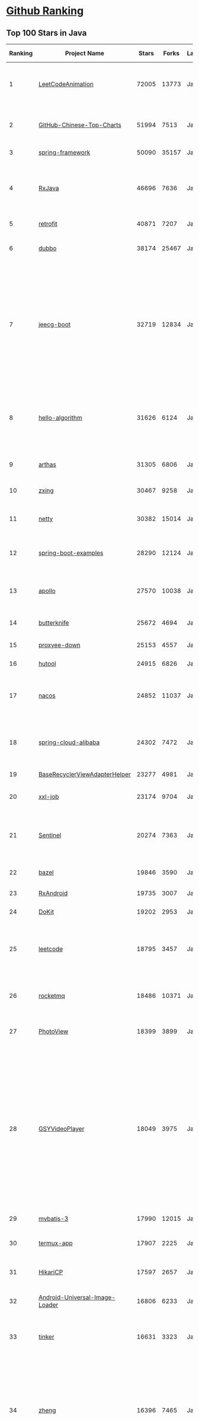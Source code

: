 [Github Ranking](../README.md)
==========

## Top 100 Stars in Java

| Ranking | Project Name | Stars | Forks | Language | Open Issues | Description | Last Commit |
| ------- | ------------ | ----- | ----- | -------- | ----------- | ----------- | ----------- |
| 1 | [LeetCodeAnimation](https://github.com/MisterBooo/LeetCodeAnimation) | 72005 | 13773 | Java | 16 | Demonstrate all the questions on LeetCode in the form of animation.（用动画的形式呈现解LeetCode题目的思路） | 2022-03-06T09:10:42Z |
| 2 | [GitHub-Chinese-Top-Charts](https://github.com/GrowingGit/GitHub-Chinese-Top-Charts) | 51994 | 7513 | Java | 92 | :cn: GitHub中文排行榜，各语言分设「软件 \| 资料」榜单，精准定位中文好项目。各取所需，高效学习。 | 2022-12-01T01:23:17Z |
| 3 | [spring-framework](https://github.com/spring-projects/spring-framework) | 50090 | 35157 | Java | 1270 | Spring Framework | 2022-12-09T09:10:09Z |
| 4 | [RxJava](https://github.com/ReactiveX/RxJava) | 46696 | 7636 | Java | 13 | RxJava – Reactive Extensions for the JVM – a library for composing asynchronous and event-based programs using observable sequences for the Java VM. | 2022-12-09T07:00:25Z |
| 5 | [retrofit](https://github.com/square/retrofit) | 40871 | 7207 | Java | 140 | A type-safe HTTP client for Android and the JVM | 2022-11-30T05:03:08Z |
| 6 | [dubbo](https://github.com/apache/dubbo) | 38174 | 25467 | Java | 510 | Apache Dubbo is a high-performance, java based, open source RPC framework. | 2022-12-09T08:49:47Z |
| 7 | [jeecg-boot](https://github.com/jeecgboot/jeecg-boot) | 32719 | 12834 | Java | 39 | ⭐️「企业级低代码平台」前后端分离架构SpringBoot 2.x，SpringCloud，Ant Design&Vue，Mybatis，Shiro，JWT。强大的代码生成器让前后端代码一键生成，无需写任何代码! 引领新的开发模式OnlineCoding->代码生成->手工MERGE，帮助Java项目解决70%重复工作，让开发更关注业务，既能快速提高效率，帮助公司节省成本，同时又不失灵活性。 | 2022-12-08T02:58:18Z |
| 8 | [hello-algorithm](https://github.com/geekxh/hello-algorithm) | 31626 | 6124 | Java | 6 | 🌍 针对小白的算法训练 \| 包括四部分：①.大厂面经 ②.力扣图解  ③.千本开源电子书 ④.百张技术思维导图（项目花了上百小时，希望可以点 star 支持，🌹感谢~）点击下方网站，马上开始刷题！ | 2022-08-08T01:20:14Z |
| 9 | [arthas](https://github.com/alibaba/arthas) | 31305 | 6806 | Java | 214 | Alibaba Java Diagnostic Tool Arthas/Alibaba Java诊断利器Arthas | 2022-12-01T05:15:09Z |
| 10 | [zxing](https://github.com/zxing/zxing) | 30467 | 9258 | Java | 5 | ZXing ("Zebra Crossing") barcode scanning library for Java, Android | 2022-11-18T11:09:35Z |
| 11 | [netty](https://github.com/netty/netty) | 30382 | 15014 | Java | 501 | Netty project - an event-driven asynchronous network application framework | 2022-12-09T07:53:57Z |
| 12 | [spring-boot-examples](https://github.com/ityouknow/spring-boot-examples) | 28290 | 12124 | Java | 8 | about learning Spring Boot via examples. Spring Boot 教程、技术栈示例代码，快速简单上手教程。  | 2022-10-19T10:50:13Z |
| 13 | [apollo](https://github.com/apolloconfig/apollo) | 27570 | 10038 | Java | 115 | Apollo is a reliable configuration management system suitable for microservice configuration management scenarios. | 2022-12-04T13:18:38Z |
| 14 | [butterknife](https://github.com/JakeWharton/butterknife) | 25672 | 4694 | Java | 97 | Bind Android views and callbacks to fields and methods. | 2022-03-08T16:26:04Z |
| 15 | [proxyee-down](https://github.com/proxyee-down-org/proxyee-down) | 25153 | 4557 | Java | 0 | http下载工具，基于http代理，支持多连接分块下载 | 2022-10-26T09:46:16Z |
| 16 | [hutool](https://github.com/dromara/hutool) | 24915 | 6826 | Java | 3 | 🍬A set of tools that keep Java sweet. | 2022-12-09T07:27:17Z |
| 17 | [nacos](https://github.com/alibaba/nacos) | 24852 | 11037 | Java | 194 | an easy-to-use dynamic service discovery, configuration and service management platform for building cloud native applications. | 2022-12-08T07:18:22Z |
| 18 | [spring-cloud-alibaba](https://github.com/alibaba/spring-cloud-alibaba) | 24302 | 7472 | Java | 360 | Spring Cloud Alibaba provides a one-stop solution for application development for the distributed solutions of Alibaba middleware. | 2022-12-08T14:23:22Z |
| 19 | [BaseRecyclerViewAdapterHelper](https://github.com/CymChad/BaseRecyclerViewAdapterHelper) | 23277 | 4981 | Java | 514 | BRVAH:Powerful and flexible RecyclerAdapter | 2022-10-21T08:35:55Z |
| 20 | [xxl-job](https://github.com/xuxueli/xxl-job) | 23174 | 9704 | Java | 932 | A distributed task scheduling framework.（分布式任务调度平台XXL-JOB） | 2022-12-07T08:18:58Z |
| 21 | [Sentinel](https://github.com/alibaba/Sentinel) | 20274 | 7363 | Java | 480 | A powerful flow control component enabling reliability, resilience and monitoring for microservices. (面向云原生微服务的高可用流控防护组件) | 2022-12-09T01:51:38Z |
| 22 | [bazel](https://github.com/bazelbuild/bazel) | 19846 | 3590 | Java | 2437 | a fast, scalable, multi-language and extensible build system | 2022-12-09T09:49:46Z |
| 23 | [RxAndroid](https://github.com/ReactiveX/RxAndroid) | 19735 | 3007 | Java | 1 | RxJava bindings for Android | 2022-11-09T20:09:07Z |
| 24 | [DoKit](https://github.com/didi/DoKit) | 19202 | 2953 | Java | 178 | 一款面向泛前端产品研发全生命周期的效率平台。 | 2022-11-03T02:50:49Z |
| 25 | [leetcode](https://github.com/doocs/leetcode) | 18795 | 3457 | Java | 0 | 😏 LeetCode solutions in any programming language \| 多种编程语言实现 LeetCode、《剑指 Offer（第 2 版）》、《程序员面试金典（第 6 版）》题解 | 2022-12-09T08:40:58Z |
| 26 | [rocketmq](https://github.com/apache/rocketmq) | 18486 | 10371 | Java | 350 | Apache RocketMQ is a cloud native messaging and streaming platform, making it simple to build event-driven applications. | 2022-12-09T09:09:01Z |
| 27 | [PhotoView](https://github.com/Baseflow/PhotoView) | 18399 | 3899 | Java | 185 | Implementation of ImageView for Android that supports zooming, by various touch gestures. | 2022-03-25T09:53:49Z |
| 28 | [GSYVideoPlayer](https://github.com/CarGuo/GSYVideoPlayer) | 18049 | 3975 | Java | 14 | 视频播放器（IJKplayer、ExoPlayer、MediaPlayer），HTTPS，支持弹幕，外挂字幕，支持滤镜、水印、gif截图，片头广告、中间广告，多个同时播放，支持基本的拖动，声音、亮度调节，支持边播边缓存，支持视频自带rotation的旋转（90,270之类），重力旋转与手动旋转的同步支持，支持列表播放 ，列表全屏动画，视频加载速度，列表小窗口支持拖动，动画效果，调整比例，多分辨率切换，支持切换播放器，进度条小窗口预览，列表切换详情页面无缝播放，rtsp、concat、mpeg。  | 2022-12-07T00:54:24Z |
| 29 | [mybatis-3](https://github.com/mybatis/mybatis-3) | 17990 | 12015 | Java | 147 | MyBatis SQL mapper framework for Java | 2022-12-03T16:23:04Z |
| 30 | [termux-app](https://github.com/termux/termux-app) | 17907 | 2225 | Java | 272 | Termux - a terminal emulator application for Android OS extendible by variety of packages. | 2022-12-08T14:37:48Z |
| 31 | [HikariCP](https://github.com/brettwooldridge/HikariCP) | 17597 | 2657 | Java | 374 | 光 HikariCP・A solid, high-performance, JDBC connection pool at last. | 2022-12-08T16:36:10Z |
| 32 | [Android-Universal-Image-Loader](https://github.com/nostra13/Android-Universal-Image-Loader) | 16806 | 6233 | Java | 444 | Powerful and flexible library for loading, caching and displaying images on Android. | 2022-01-17T09:48:53Z |
| 33 | [tinker](https://github.com/Tencent/tinker) | 16631 | 3323 | Java | 477 | Tinker is a hot-fix solution library for Android, it supports dex, library and resources update without reinstall apk. | 2022-10-31T16:36:10Z |
| 34 | [zheng](https://github.com/shuzheng/zheng) | 16396 | 7465 | Java | 35 | 基于Spring+SpringMVC+Mybatis分布式敏捷开发系统架构，提供整套公共微服务服务模块：集中权限管理（单点登录）、内容管理、支付中心、用户管理（支持第三方登录）、微信平台、存储系统、配置中心、日志分析、任务和通知等，支持服务治理、监控和追踪，努力为中小型企业打造全方位J2EE企业级开发解决方案。 | 2022-11-16T12:41:45Z |
| 35 | [java8-tutorial](https://github.com/winterbe/java8-tutorial) | 16073 | 3943 | Java | 0 | Modern Java - A Guide to Java 8 | 2022-07-20T00:26:53Z |
| 36 | [SpringBoot-Labs](https://github.com/YunaiV/SpringBoot-Labs) | 15623 | 5134 | Java | 26 | 一个涵盖六个专栏：Spring Boot 2.X、Spring Cloud、Spring Cloud Alibaba、Dubbo、分布式消息队列、分布式事务的仓库。希望胖友小手一抖，右上角来个 Star，感恩 1024 | 2022-09-03T08:55:18Z |
| 37 | [springboot-learning-example](https://github.com/JeffLi1993/springboot-learning-example) | 15188 | 7033 | Java | 13 | spring boot 实践学习案例，是 spring boot 初学者及核心技术巩固的最佳实践。 | 2022-06-20T23:13:52Z |
| 38 | [openapi-generator](https://github.com/OpenAPITools/openapi-generator) | 14580 | 4829 | Java | 3290 | OpenAPI Generator allows generation of API client libraries (SDK generation), server stubs, documentation and configuration automatically given an OpenAPI Spec (v2, v3) | 2022-12-09T10:01:54Z |
| 39 | [CircleImageView](https://github.com/hdodenhof/CircleImageView) | 14352 | 3144 | Java | 15 | A circular ImageView for Android | 2022-05-17T07:44:15Z |
| 40 | [material-components-android](https://github.com/material-components/material-components-android) | 14279 | 2868 | Java | 389 | Modular and customizable Material Design UI components for Android | 2022-12-08T20:04:18Z |
| 41 | [interview](https://github.com/mission-peace/interview) | 10596 | 5141 | Java | 60 | Interview questions | 2022-06-16T10:32:00Z |
| 42 | [dex2jar](https://github.com/pxb1988/dex2jar) | 10435 | 1927 | Java | 376 | Tools to work with android .dex and java .class files | 2022-11-01T15:53:32Z |
| 43 | [MVPArms](https://github.com/JessYanCoding/MVPArms) | 10178 | 2427 | Java | 43 | ⚔️ A common architecture for Android applications developing based on MVP, integrates many open source projects, to make your developing quicker and easier (一个整合了大量主流开源项目高度可配置化的 Android MVP 快速集成框架).  | 2021-11-19T02:57:52Z |
| 44 | [jsoup](https://github.com/jhy/jsoup) | 9883 | 2059 | Java | 92 | jsoup: the Java HTML parser, built for HTML editing, cleaning, scraping, and XSS safety. | 2022-11-21T23:04:31Z |
| 45 | [android-Ultra-Pull-To-Refresh](https://github.com/liaohuqiu/android-Ultra-Pull-To-Refresh) | 9634 | 2709 | Java | 150 | Ultra Pull to Refresh for Android. Support all the views. | 2020-04-10T05:12:58Z |
| 46 | [paascloud-master](https://github.com/paascloud/paascloud-master) | 9496 | 4346 | Java | 82 | spring cloud + vue + oAuth2.0全家桶实战，前后端分离模拟商城，完整的购物流程、后端运营平台，可以实现快速搭建企业级微服务项目。支持微信登录等三方登录。 | 2022-11-16T07:49:34Z |
| 47 | [Java-WebSocket](https://github.com/TooTallNate/Java-WebSocket) | 9488 | 2478 | Java | 29 | A barebones WebSocket client and server implementation written in 100% Java. | 2022-12-06T07:52:18Z |
| 48 | [storm](https://github.com/nathanmarz/storm) | 8891 | 1699 | Java | 0 | Distributed and fault-tolerant realtime computation: stream processing, continuous computation, distributed RPC, and more | 2017-08-16T04:24:20Z |
| 49 | [AndroidNote](https://github.com/GcsSloop/AndroidNote) | 8781 | 2094 | Java | 49 | 安卓学习笔记 | 2021-05-25T00:50:17Z |
| 50 | [Android-PullToRefresh](https://github.com/chrisbanes/Android-PullToRefresh) | 8744 | 4774 | Java | 0 | DEPRECATED | 2017-10-13T08:40:58Z |
| 51 | [AgentWeb](https://github.com/Justson/AgentWeb) | 8723 | 1599 | Java | 72 |  AgentWeb is a powerful library based on Android WebView. | 2022-09-03T12:33:14Z |
| 52 | [testing-samples](https://github.com/android/testing-samples) | 8700 | 3543 | Java | 79 | A collection of samples demonstrating different frameworks and techniques for automated testing | 2022-11-15T10:24:20Z |
| 53 | [Android_Data](https://github.com/Freelander/Android_Data) | 8559 | 2048 | Java | 2 | Some Android learning materials, hoping to help you learn Android development. | 2022-08-20T13:01:52Z |
| 54 | [resilience4j](https://github.com/resilience4j/resilience4j) | 8453 | 1159 | Java | 120 | Resilience4j is a fault tolerance library designed for Java8 and functional programming | 2022-12-09T08:42:31Z |
| 55 | [buck](https://github.com/facebook/buck) | 8436 | 1222 | Java | 200 | A fast build system that encourages the creation of small, reusable modules over a variety of platforms and languages. | 2022-11-06T01:48:14Z |
| 56 | [SmartTubeNext](https://github.com/yuliskov/SmartTubeNext) | 8244 | 575 | Java | 1095 | Ad free app for watching tube videos on Android TV boxes | 2022-12-07T23:16:41Z |
| 57 | [MaterialViewPager](https://github.com/florent37/MaterialViewPager) | 8198 | 1503 | Java | 180 | A Material Design ViewPager easy to use library | 2018-10-12T01:11:20Z |
| 58 | [HomeMirror](https://github.com/HannahMitt/HomeMirror) | 7896 | 693 | Java | 32 | Android application powering the mirror in my house | 2021-04-27T18:07:36Z |
| 59 | [UltimateAndroidReference](https://github.com/aritraroy/UltimateAndroidReference) | 7604 | 1281 | Java | 0 | :rocket: Ultimate Android Reference - Your Road to Become a Better Android Developer | 2022-09-26T11:08:00Z |
| 60 | [otter](https://github.com/alibaba/otter) | 7485 | 2492 | Java | 298 | 阿里巴巴分布式数据库同步系统(解决中美异地机房) | 2022-12-06T03:14:06Z |
| 61 | [zuul](https://github.com/Netflix/zuul) | 12324 | 2269 | Java | 240 | Zuul is a gateway service that provides dynamic routing, monitoring, resiliency, security, and more. | 2022-12-08T16:25:09Z |
| 62 | [AndroidViewAnimations](https://github.com/daimajia/AndroidViewAnimations) | 12222 | 2440 | Java | 54 | Cute view animation collection. | 2021-08-18T23:15:07Z |
| 63 | [pulsar](https://github.com/apache/pulsar) | 12040 | 3163 | Java | 1314 | Apache Pulsar - distributed pub-sub messaging system | 2022-12-09T10:02:00Z |
| 64 | [Grasscutter](https://github.com/Grasscutters/Grasscutter) | 11795 | 3814 | Java | 62 | A server software reimplementation for a certain anime game. | 2022-12-09T01:00:15Z |
| 65 | [lombok](https://github.com/projectlombok/lombok) | 11649 | 2191 | Java | 778 | Very spicy additions to the Java programming language. | 2022-11-17T10:30:44Z |
| 66 | [VasSonic](https://github.com/Tencent/VasSonic) | 11610 | 1608 | Java | 41 | VasSonic is a lightweight and high-performance Hybrid framework developed by tencent VAS team, which is intended to speed up the first screen of websites working on Android and iOS platform.  | 2020-01-04T11:55:57Z |
| 67 | [mall-learning](https://github.com/macrozheng/mall-learning) | 11607 | 8052 | Java | 15 | mall学习教程，架构、业务、技术要点全方位解析。mall项目（50k+star）是一套电商系统，使用现阶段主流技术实现。涵盖了SpringBoot 2.3.0、MyBatis 3.4.6、Elasticsearch 7.6.2、RabbitMQ 3.7.15、Redis 5.0、MongoDB 4.2.5、Mysql5.7等技术，采用Docker容器化部署。 | 2022-12-05T08:26:05Z |
| 68 | [eureka](https://github.com/Netflix/eureka) | 11587 | 3634 | Java | 48 | AWS Service registry for resilient mid-tier load balancing and failover. | 2022-12-01T06:33:18Z |
| 69 | [Mybatis-PageHelper](https://github.com/pagehelper/Mybatis-PageHelper) | 11472 | 3097 | Java | 29 | Mybatis通用分页插件 | 2022-11-09T02:14:55Z |
| 70 | [SlidingMenu](https://github.com/jfeinstein10/SlidingMenu) | 11140 | 5133 | Java | 262 | An Android library that allows you to easily create applications with slide-in menus. You may use it in your Android apps provided that you cite this project and include the license in your app. Thanks! | 2021-09-19T14:04:18Z |
| 71 | [PermissionsDispatcher](https://github.com/permissions-dispatcher/PermissionsDispatcher) | 11071 | 1431 | Java | 22 | A declarative API to handle Android runtime permissions. | 2022-09-24T00:46:05Z |
| 72 | [zookeeper](https://github.com/apache/zookeeper) | 10947 | 6872 | Java | 0 | Apache ZooKeeper | 2022-12-09T08:56:12Z |
| 73 | [vlayout](https://github.com/alibaba/vlayout) | 10836 | 1826 | Java | 190 | Project vlayout is a powerfull LayoutManager extension for RecyclerView, it provides a group of layouts for RecyclerView. Make it able to handle a complicate situation when grid, list and other layouts in the same recyclerview.  | 2021-07-14T04:40:34Z |
| 74 | [FlycoTabLayout](https://github.com/H07000223/FlycoTabLayout) | 10767 | 2412 | Java | 349 | An Android TabLayout Lib | 2022-01-21T03:04:12Z |
| 75 | [mit-deep-learning-book-pdf](https://github.com/janishar/mit-deep-learning-book-pdf) | 10739 | 2393 | Java | 10 | MIT Deep Learning Book in PDF format (complete and parts) by Ian Goodfellow, Yoshua Bengio and Aaron Courville | 2022-08-21T07:00:42Z |
| 76 | [neo4j](https://github.com/neo4j/neo4j) | 10699 | 2214 | Java | 295 | Graphs for Everyone | 2022-12-05T11:53:53Z |
| 77 | [webmagic](https://github.com/code4craft/webmagic) | 10639 | 4103 | Java | 305 | A scalable web crawler framework for Java. | 2022-12-05T15:26:14Z |
| 78 | [interview](https://github.com/mission-peace/interview) | 10596 | 5141 | Java | 60 | Interview questions | 2022-06-16T10:32:00Z |
| 79 | [okhttp-OkGo](https://github.com/jeasonlzy/okhttp-OkGo) | 10478 | 2527 | Java | 456 | OkGo - 3.0 震撼来袭，该库是基于 Http 协议，封装了 OkHttp 的网络请求框架，比 Retrofit 更简单易用，支持 RxJava，RxJava2，支持自定义缓存，支持批量断点下载管理和批量上传管理功能 | 2022-09-06T01:29:03Z |
| 80 | [onedev](https://github.com/theonedev/onedev) | 10437 | 697 | Java | 0 | Self-hosted Git Server with CI/CD and Kanban | 2022-12-09T02:34:03Z |
| 81 | [AndroidNote](https://github.com/GcsSloop/AndroidNote) | 8781 | 2094 | Java | 49 | 安卓学习笔记 | 2021-05-25T00:50:17Z |
| 82 | [Android-PullToRefresh](https://github.com/chrisbanes/Android-PullToRefresh) | 8744 | 4774 | Java | 0 | DEPRECATED | 2017-10-13T08:40:58Z |
| 83 | [AgentWeb](https://github.com/Justson/AgentWeb) | 8723 | 1599 | Java | 72 |  AgentWeb is a powerful library based on Android WebView. | 2022-09-03T12:33:14Z |
| 84 | [testing-samples](https://github.com/android/testing-samples) | 8700 | 3543 | Java | 79 | A collection of samples demonstrating different frameworks and techniques for automated testing | 2022-11-15T10:24:20Z |
| 85 | [android-gpuimage](https://github.com/cats-oss/android-gpuimage) | 8559 | 2243 | Java | 325 | Android filters based on OpenGL (idea from GPUImage for iOS) | 2022-08-03T16:07:30Z |
| 86 | [Android_Data](https://github.com/Freelander/Android_Data) | 8559 | 2048 | Java | 2 | Some Android learning materials, hoping to help you learn Android development. | 2022-08-20T13:01:52Z |
| 87 | [cryptomator](https://github.com/cryptomator/cryptomator) | 8543 | 696 | Java | 277 | Multi-platform transparent client-side encryption of your files in the cloud | 2022-12-09T07:12:13Z |
| 88 | [resilience4j](https://github.com/resilience4j/resilience4j) | 8453 | 1159 | Java | 120 | Resilience4j is a fault tolerance library designed for Java8 and functional programming | 2022-12-09T08:42:31Z |
| 89 | [dropwizard](https://github.com/dropwizard/dropwizard) | 8322 | 3449 | Java | 9 | A damn simple library for building production-ready RESTful web services. | 2022-12-09T08:39:25Z |
| 90 | [SmartTubeNext](https://github.com/yuliskov/SmartTubeNext) | 8244 | 575 | Java | 1095 | Ad free app for watching tube videos on Android TV boxes | 2022-12-07T23:16:41Z |
| 91 | [epoxy](https://github.com/airbnb/epoxy) | 8088 | 709 | Java | 273 | Epoxy is an Android library for building complex screens in a RecyclerView | 2022-12-07T14:25:32Z |
| 92 | [Signal-Server](https://github.com/signalapp/Signal-Server) | 7977 | 1923 | Java | 0 | Server supporting the Signal Private Messenger applications on Android, Desktop, and iOS | 2022-12-06T23:18:06Z |
| 93 | [LitePal](https://github.com/guolindev/LitePal) | 7913 | 1593 | Java | 76 | An Android library that makes developers use SQLite database extremely easy. | 2022-08-19T08:29:56Z |
| 94 | [HomeMirror](https://github.com/HannahMitt/HomeMirror) | 7896 | 693 | Java | 32 | Android application powering the mirror in my house | 2021-04-27T18:07:36Z |
| 95 | [react-native-image-picker](https://github.com/react-native-image-picker/react-native-image-picker) | 7829 | 1986 | Java | 142 | :sunrise_over_mountains: A React Native module that allows you to use native UI to select media from the device library or directly from the camera. | 2022-12-01T16:54:46Z |
| 96 | [tsunami-security-scanner](https://github.com/google/tsunami-security-scanner) | 7723 | 855 | Java | 31 | Tsunami is a general purpose network security scanner with an extensible plugin system for detecting high severity vulnerabilities with high confidence. | 2022-12-06T18:32:14Z |
| 97 | [RxLifecycle](https://github.com/trello/RxLifecycle) | 7713 | 657 | Java | 2 | Lifecycle handling APIs for Android apps using RxJava | 2020-11-05T20:58:28Z |
| 98 | [metrics](https://github.com/dropwizard/metrics) | 7658 | 1810 | Java | 9 | :chart_with_upwards_trend: Capturing JVM- and application-level metrics. So you know what's going on. | 2022-12-07T23:44:03Z |
| 99 | [UltimateAndroidReference](https://github.com/aritraroy/UltimateAndroidReference) | 7604 | 1281 | Java | 0 | :rocket: Ultimate Android Reference - Your Road to Become a Better Android Developer | 2022-09-26T11:08:00Z |
| 100 | [RxJava-Android-Samples](https://github.com/kaushikgopal/RxJava-Android-Samples) | 7557 | 1400 | Java | 5 | Learning RxJava for Android by example | 2022-09-18T04:34:50Z |

